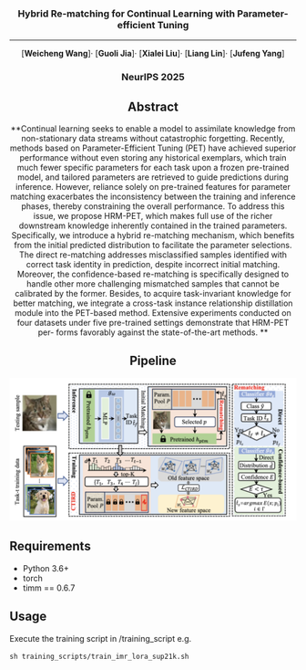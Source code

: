 <div align="center">
<h3>Hybrid Re-matching for Continual Learning with Parameter-efficient Tuning</h3>

---

[**Weicheng Wang**]· [**Guoli Jia**]· [**Xialei Liu**]· [**Liang Lin**]· [**Jufeng Yang**]

<h3>NeurIPS 2025</h3>

## Abstract
**Continual learning seeks to enable a model to assimilate knowledge from non-stationary data streams without catastrophic forgetting. Recently, methods based on Parameter-Efficient Tuning (PET) have achieved superior performance without even storing any historical exemplars, which train much fewer specific parameters for each task upon a frozen pre-trained model, and tailored parameters are retrieved to guide predictions during inference. However, reliance solely on pre-trained features for parameter matching exacerbates the inconsistency between the training and inference phases, thereby constraining the overall performance. To address this issue, we propose HRM-PET, which makes full use of the richer downstream knowledge inherently contained in the trained parameters. Specifically, we introduce a hybrid re-matching mechanism, which benefits from the initial predicted distribution to facilitate the parameter selections. The direct re-matching addresses misclassified samples identified with correct task identity in prediction, despite incorrect initial matching. Moreover, the confidence-based re-matching is specifically designed to handle other more challenging mismatched samples that cannot be calibrated by the former. Besides, to acquire task-invariant knowledge for better matching, we integrate a cross-task instance relationship distillation module into the PET-based method. Extensive experiments conducted on four datasets under five pre-trained settings demonstrate that HRM-PET per-
forms favorably against the state-of-the-art methods. **

## Pipeline
<img src="./pipeline.png" alt="Figure1" width="700" />
</div>

## Requirements
- Python 3.6+  
- torch
- timm == 0.6.7

## Usage
Execute the training script in /training_script e.g. 
```
sh training_scripts/train_imr_lora_sup21k.sh
```
